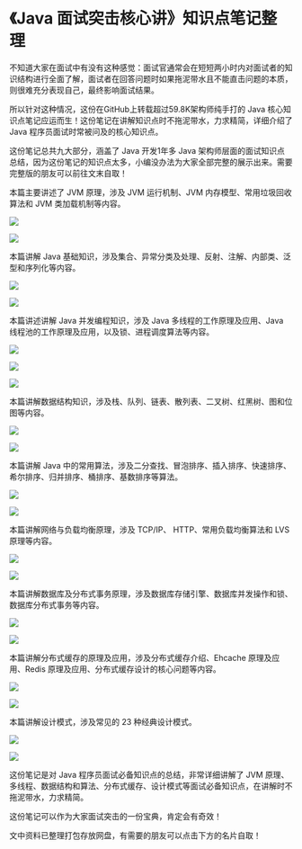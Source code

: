 # 《Java 面试突击核心讲》知识点笔记整理
不知道大家在面试中有没有这种感觉：面试官通常会在短短两小时内对面试者的知识结构进行全面了解，面试者在回答问题时如果拖泥带水且不能直击问题的本质，则很难充分表现自己，最终影响面试结果。

所以针对这种情况，这份在GitHub上转载超过59.8K架构师纯手打的 Java 核心知识点笔记应运而生！这份笔记在讲解知识点时不拖泥带水，力求精简，详细介绍了 Java 程序员面试时常被问及的核心知识点。


这份笔记总共九大部分，涵盖了 Java 开发1年多 Java 架构师层面的面试知识点总结，因为这份笔记的知识点太多，小编没办法为大家全部完整的展示出来。需要完整版的朋友可以前往文末自取！

本篇主要讲述了 JVM 原理，涉及 JVM 运行机制、JVM 内存模型、常用垃圾回收算法和 JVM 类加载机制等内容。

![](https://img-blog.csdnimg.cn/img_convert/6b8b7dbc949d42306cef03ed64e0e0d4.png)

![](https://img-blog.csdnimg.cn/img_convert/3c75c9e8939e5a570e0b78fd49122f6b.png)

本篇讲解 Java 基础知识，涉及集合、异常分类及处理、反射、注解、内部类、泛型和序列化等内容。

![](https://img-blog.csdnimg.cn/img_convert/9399f36c5d1efefb3ca711c2324e5602.png)

![](https://img-blog.csdnimg.cn/img_convert/d2106bc5ca9bbad1da66e01e0d260140.png)

本篇讲述讲解 Java 并发编程知识，涉及 Java 多线程的工作原理及应用、Java 线程池的工作原理及应用，以及锁、进程调度算法等内容。

![](https://img-blog.csdnimg.cn/img_convert/c72486e472fbe5d451466882de87f91c.png)

![](https://img-blog.csdnimg.cn/img_convert/18ed5ae6789e9561c03d8268b0d7c536.png)

![](https://img-blog.csdnimg.cn/img_convert/a5ad157cf5fbd9ada53e087bbe54407b.png)

本篇讲解数据结构知识，涉及栈、队列、链表、散列表、二叉树、红黑树、图和位图等内容。

![](https://img-blog.csdnimg.cn/img_convert/f50d09f0750a1b8ae6a0196e92725e85.png)

![](https://img-blog.csdnimg.cn/img_convert/c8cd30be57871a3ff20692c7ee345d77.png)

本篇讲解 Java 中的常用算法，涉及二分查找、冒泡排序、插入排序、快速排序、希尔排序、归并排序、桶排序、基数排序等算法。

![](https://img-blog.csdnimg.cn/img_convert/7e448f30fac2a97a8874da977eb00169.png)

![](https://img-blog.csdnimg.cn/img_convert/0cb7ff198c3700d57eb635379c9b6f6f.png)

本篇讲解网络与负载均衡原理，涉及 TCP/IP、 HTTP、常用负载均衡算法和 LVS 原理等内容。

![](https://img-blog.csdnimg.cn/img_convert/12ed7f875e7ecefe22396504f1d1acf4.jpeg)

![](https://img-blog.csdnimg.cn/img_convert/c9cf26e27c36a494d55e6ff4483f6e95.png)

本篇讲解数据库及分布式事务原理，涉及数据库存储引擎、数据库并发操作和锁、数据库分布式事务等内容。

![](https://img-blog.csdnimg.cn/img_convert/0dc36f3d401a0dced80700aebc571ee6.jpeg)

![](https://img-blog.csdnimg.cn/img_convert/c7a8a4d863fe69ce4ed4e5a897cb68be.png)

本篇讲解分布式缓存的原理及应用，涉及分布式缓存介绍、Ehcache 原理及应用、Redis 原理及应用、分布式缓存设计的核心问题等内容。

![](https://img-blog.csdnimg.cn/img_convert/fd51bf4c04a7c79e63e5a1565fbb7af0.jpeg)

![](https://img-blog.csdnimg.cn/img_convert/66678eeaaef7b01c9cb801df2edff0d0.png)

本篇讲解设计模式，涉及常见的 23 种经典设计模式。

![](https://img-blog.csdnimg.cn/img_convert/b27d04577faf4049f611357caae17371.png)

![](https://img-blog.csdnimg.cn/img_convert/40fb13772984107a7384d2157e0015c5.png)

这份笔记是对 Java 程序员面试必备知识点的总结，非常详细讲解了 JVM 原理、多线程、数据结构和算法、分布式缓存、设计模式等面试必备知识点，在讲解时不拖泥带水，力求精简。

这份笔记可以作为大家面试突击的一份宝典，肯定会有奇效！

​文中资料已整理打包存放网盘，有需要的朋友可以点击下方的名片自取！
